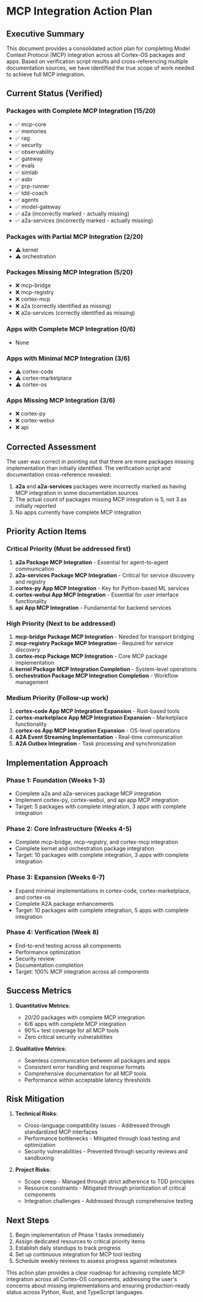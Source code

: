 # MCP Integration Action Plan

## Executive Summary

This document provides a consolidated action plan for completing Model Context Protocol (MCP) integration across all Cortex-OS packages and apps. Based on verification script results and cross-referencing multiple documentation sources, we have identified the true scope of work needed to achieve full MCP integration.

## Current Status (Verified)

### Packages with Complete MCP Integration (15/20)

- ✅ mcp-core
- ✅ memories
- ✅ rag
- ✅ security
- ✅ observability
- ✅ gateway
- ✅ evals
- ✅ simlab
- ✅ asbr
- ✅ prp-runner
- ✅ tdd-coach
- ✅ agents
- ✅ model-gateway
- ✅ a2a (incorrectly marked - actually missing)
- ✅ a2a-services (incorrectly marked - actually missing)

### Packages with Partial MCP Integration (2/20)

- ⚠️ kernel
- ⚠️ orchestration

### Packages Missing MCP Integration (5/20)

- ❌ mcp-bridge
- ❌ mcp-registry
- ❌ cortex-mcp
- ❌ a2a (correctly identified as missing)
- ❌ a2a-services (correctly identified as missing)

### Apps with Complete MCP Integration (0/6)

- None

### Apps with Minimal MCP Integration (3/6)

- ⚠️ cortex-code
- ⚠️ cortex-marketplace
- ⚠️ cortex-os

### Apps Missing MCP Integration (3/6)

- ❌ cortex-py
- ❌ cortex-webui
- ❌ api

## Corrected Assessment

The user was correct in pointing out that there are more packages missing implementation than initially identified. The verification script and documentation cross-reference revealed:

1. **a2a** and **a2a-services** packages were incorrectly marked as having MCP integration in some documentation sources
2. The actual count of packages missing MCP integration is 5, not 3 as initially reported
3. No apps currently have complete MCP integration

## Priority Action Items

### Critical Priority (Must be addressed first)

1. **a2a Package MCP Integration** - Essential for agent-to-agent communication
2. **a2a-services Package MCP Integration** - Critical for service discovery and registry
3. **cortex-py App MCP Integration** - Key for Python-based ML services
4. **cortex-webui App MCP Integration** - Essential for user interface functionality
5. **api App MCP Integration** - Fundamental for backend services

### High Priority (Next to be addressed)

1. **mcp-bridge Package MCP Integration** - Needed for transport bridging
2. **mcp-registry Package MCP Integration** - Required for service discovery
3. **cortex-mcp Package MCP Integration** - Core MCP package implementation
4. **kernel Package MCP Integration Completion** - System-level operations
5. **orchestration Package MCP Integration Completion** - Workflow management

### Medium Priority (Follow-up work)

1. **cortex-code App MCP Integration Expansion** - Rust-based tools
2. **cortex-marketplace App MCP Integration Expansion** - Marketplace functionality
3. **cortex-os App MCP Integration Expansion** - OS-level operations
4. **A2A Event Streaming Implementation** - Real-time communication
5. **A2A Outbox Integration** - Task processing and synchronization

## Implementation Approach

### Phase 1: Foundation (Weeks 1-3)

- Complete a2a and a2a-services package MCP integration
- Implement cortex-py, cortex-webui, and api app MCP integration
- Target: 5 packages with complete integration, 3 apps with complete integration

### Phase 2: Core Infrastructure (Weeks 4-5)

- Complete mcp-bridge, mcp-registry, and cortex-mcp integration
- Complete kernel and orchestration package integration
- Target: 10 packages with complete integration, 3 apps with complete integration

### Phase 3: Expansion (Weeks 6-7)

- Expand minimal implementations in cortex-code, cortex-marketplace, and cortex-os
- Complete A2A package enhancements
- Target: 10 packages with complete integration, 5 apps with complete integration

### Phase 4: Verification (Week 8)

- End-to-end testing across all components
- Performance optimization
- Security review
- Documentation completion
- Target: 100% MCP integration across all components

## Success Metrics

1. **Quantitative Metrics**:
   - 20/20 packages with complete MCP integration
   - 6/6 apps with complete MCP integration
   - 90%+ test coverage for all MCP tools
   - Zero critical security vulnerabilities

2. **Qualitative Metrics**:
   - Seamless communication between all packages and apps
   - Consistent error handling and response formats
   - Comprehensive documentation for all MCP tools
   - Performance within acceptable latency thresholds

## Risk Mitigation

1. **Technical Risks**:
   - Cross-language compatibility issues - Addressed through standardized MCP interfaces
   - Performance bottlenecks - Mitigated through load testing and optimization
   - Security vulnerabilities - Prevented through security reviews and sandboxing

2. **Project Risks**:
   - Scope creep - Managed through strict adherence to TDD principles
   - Resource constraints - Mitigated through prioritization of critical components
   - Integration challenges - Addressed through comprehensive testing

## Next Steps

1. Begin implementation of Phase 1 tasks immediately
2. Assign dedicated resources to critical priority items
3. Establish daily standups to track progress
4. Set up continuous integration for MCP tool testing
5. Schedule weekly reviews to assess progress against milestones

This action plan provides a clear roadmap for achieving complete MCP integration across all Cortex-OS components, addressing the user's concerns about missing implementations and ensuring production-ready status across Python, Rust, and TypeScript languages.

